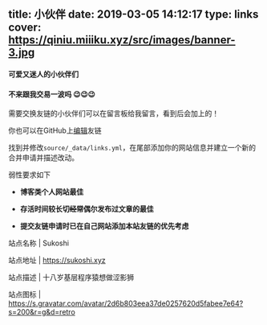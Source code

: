title: 小伙伴
date: 2019-03-05 14:12:17
type: links
cover: https://qiniu.miiiku.xyz/src/images/banner-3.jpg
---

#### 可爱又迷人的小伙伴们

#### 不来跟我交易一波吗 😉😉😉

需要交换友链的小伙伴们可以在留言板给我留言，看到后会加上的！

你也可以在GitHub上[编辑](https://github.com/miiiku/hexo-blog/blob/master/source/_data/links.yml)友链

找到并修改`source/_data/links.yml`，在尾部添加你的网站信息并建立一个新的合并申请并描述改动。

弱性要求如下

- **博客类个人网站最佳**

- **存活时间较长切~~经常~~偶尔发布过文章的最佳**

- **提交友链申请时已在自己网站添加本站友链的优先考虑**

站点名称 | Sukoshi 

站点地址 | https://sukoshi.xyz

站点描述 | 十八岁基层程序猿想做涩影狮 

站点图标 | https://s.gravatar.com/avatar/2d6b803eea37de0257620d5fabee7e64?s=200&r=g&d=retro
